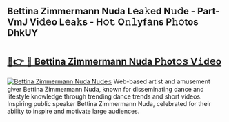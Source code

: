 ## Bettina Zimmermann Nuda L𝚎a𝚔ed N𝚞𝚍e - Part-VmJ Vi𝚍𝚎o L𝚎a𝚔s - H𝚘𝚝 O𝚗𝚕yf𝚊ns P𝚑𝚘tos DhkUY

# <h2><a href="http://kf51b46.oniu.top/?m=Bettina+Zimmermann+Nuda">🔗👉 🔴 Bettina Zimmermann Nuda P𝚑ot𝚘𝚜 V𝚒d𝚎o</a></h2>

[![Bettina Zimmermann Nuda Nu𝚍e𝚜](https://i.imgur.com/0qMVB7G.gif)](http://kf51b46.oniu.top/?m=Bettina+Zimmermann+Nuda)
Web-based artist and amusement giver Bettina Zimmermann Nuda, known for disseminating dance and lifestyle knowledge through trending dance trends and short videos. Inspiring public speaker Bettina Zimmermann Nuda, celebrated for their ability to inspire and motivate large audiences.  
